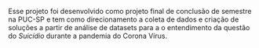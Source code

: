Esse projeto foi desenvolvido como projeto final de conclusão de semestre na PUC-SP e tem como direcionamento a coleta de dados e criação de soluções a partir de análise de datasets para a o entendimento da questão do *Suicídio* durante a pandemia do Corona Vírus.

